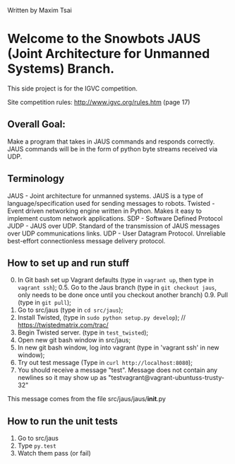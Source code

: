 Written by Maxim Tsai

# Welcome to the Snowbots JAUS (Joint Architecture for Unmanned Systems) Branch.
This side project is for the IGVC competition.

Site competition rules: http://www.igvc.org/rules.htm (page 17)

## Overall Goal:

Make a program that takes in JAUS commands and responds correctly.
JAUS commands will be in the form of python byte streams received via UDP.

## Terminology
JAUS - Joint architecture for unmanned systems. JAUS is a type of language/specification used for sending messages to robots.
Twisted - Event driven networking engine written in Python. Makes it easy to implement custom network applications.
SDP - Software Defined Protocol
JUDP - JAUS over UDP. Standard of the transmission of JAUS messages over UDP communications links.
UDP - User Datagram Protocol. Unreliable best-effort connectionless message delivery protocol.

## How to set up and run stuff

0. In Git bash set up Vagrant defaults (type in `vagrant up`, then type in `vagrant ssh`);
0.5. Go to the Jaus branch (type in `git checkout jaus`, only needs to be done once until you checkout another branch)
0.9. Pull (type in `git pull`);
1. Go to src/jaus (type in `cd src/jaus`);
2. Install Twisted, (type in `sudo python setup.py develop`); // https://twistedmatrix.com/trac/
3. Begin Twisted server. (type in `test_twisted`);
4. Open new git bash window in src/jaus;
5. In new git bash window, log into vagrant (type in 'vagrant ssh' in new window);
6. Try out test message (Type in `curl http://localhost:8080`);
7. You should receive a message "test". Message does not contain any newlines so it may show up as "testvagrant@vagrant-ubuntuss-trusty-32"

This message comes from the file src/jaus/jaus/__init__.py

## How to run the unit tests

1. Go to src/jaus
2. Type `py.test`
3. Watch them pass (or fail)

